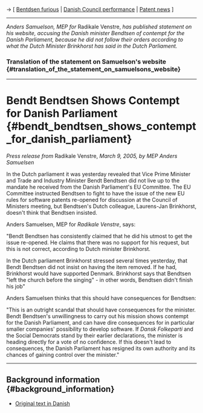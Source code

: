 -\> \[ [ Bentdsen furious](Bendtsen050309En "wikilink") \| [ Danish
Council performance](Dkparl050308En "wikilink") \| [ Patent
news](SwpatcninoEn "wikilink") \]

------------------------------------------------------------------------

*Anders Samuelson, MEP for* Radikale Venstre, *has published statement
on his website, accusing the Danish minister Bendtsen of contempt for
the Danish Parliament, because he did not follow their orders according
to what the Dutch Minister Brinkhorst has said in the Dutch Parliament.*

### Translation of the statement on Samuelson\'s website {#translation_of_the_statement_on_samuelsons_website}

------------------------------------------------------------------------

# Bendt Bendtsen Shows Contempt for Danish Parliament {#bendt_bendtsen_shows_contempt_for_danish_parliament}

*Press release from* Radikale Venstre, *March 9, 2005, by MEP Anders
Samuelsen*

In the Dutch parliament it was yesterday revealed that Vice Prime
Minister and Trade and Industry Minister Bendt Bendtsen did not live up
to the mandate he received from the Danish Parliament\'s EU Committee.
The EU Committee instructed Bendtsen to fight to have the issue of the
new EU rules for software patents re-opened for discussion at the
Council of Ministers meeting, but Bendtsen\'s Dutch colleague,
Laurens-Jan Brinkhorst, doesn\'t think that Bendtsen insisted.

Anders Samuelsen, MEP for *Radikale Venstre*, says:

\"Bendt Bendtsen has consistently claimed that he did his utmost to get
the issue re-opened. He claims that there was no support for his
request, but this is not correct, according to Dutch minister
Brinkhorst.

In the Dutch parliament Brinkhorst stressed several times yesterday,
that Bendt Bendtsen did not insist on having the item removed. If he
had, Brinkhorst would have supported Denmark. Brinkhorst says that
Bendtsen \"left the church before the singing\" - in other words,
Bendtsen didn\'t finish his job\"

Anders Samuelsen thinks that this should have consequences for Bendtsen:

\"This is an outright scandal that should have consequences for the
minister. Bendt Bendtsen\'s unwillingness to carry out his mission shows
contempt for the Danish Parliament, and can have dire consequences for
in particular smaller companies\' possibility to develop software. If
*Dansk Folkeparti* and the Social Democrats stand by their earlier
declarations, the minister is heading directly for a vote of no
confidence. If this doesn\'t lead to consequences, the Danish Parliament
has resigned its own authority and its chances of gaining control over
the minister.\"

------------------------------------------------------------------------

## Background information {#background_information}

-   [Original text in
    Danish](http://www.anderssamuelsen.dk/dcmpage/dansk/pressemeddelelser/anders_samuelsen_bendt_bendtsen_viser_foragt_for_folketinget/ "wikilink")
